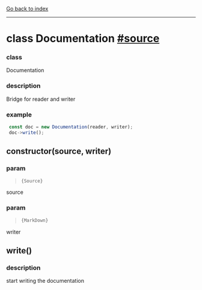 [Go back to index](Index.md)

---

# class Documentation [#source](../core/Documentation.js)


### class 
Documentation

### description 
Bridge for reader and writer

### example 
 ```js
  const doc = new Documentation(reader, writer);
  doc->write();
  ```
## constructor(source, writer)



### param 
> ```ts
> {Source}
> ```

 source

### param 
> ```ts
> {MarkDown}
> ```

 writer
## write()



### description 
start writing the documentation